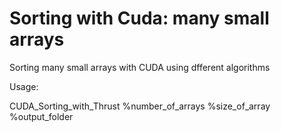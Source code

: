 # Sorting with Cuda: many small arrays
 Sorting many small arrays with CUDA using dfferent algorithms
  
 Usage:
  
 CUDA_Sorting_with_Thrust %number_of_arrays %size_of_array %output_folder
 

